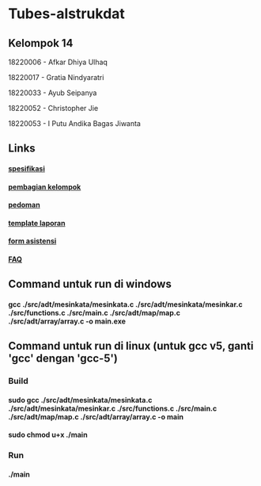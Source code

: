 # Tubes-alstrukdat

## Kelompok 14

18220006 - Afkar Dhiya Ulhaq

18220017 - Gratia Nindyaratri

18220033 - Ayub Seipanya

18220052 - Christopher Jie

18220053 - I Putu Andika Bagas Jiwanta

## Links

#### [spesifikasi](https://docs.google.com/document/d/1XWxnjQnzXTIRdKlBelEWgc1iY9Jr1rDI1yqxjHCr6B8/edit)

#### [pembagian kelompok](https://docs.google.com/spreadsheets/d/1Fx_RR4-dQyG3h3XBkuxN-Hag7yqG9H7V4Y6J7VboUNk/edit#gid=1934939025)

#### [pedoman](https://docs.google.com/document/d/151J4Ygi6WYV4vLgVEIRW4ZKeAKtV_ENZ/edit)

#### [template laporan](https://docs.google.com/document/d/1ZJVdN1lX4unswZdTXNcFg4dAc_D3azsy/edit)

#### [form asistensi](https://docs.google.com/document/d/1h2y8rJzt8ANMjggi-omuZMgKdb6i4b33/edit)

#### [FAQ](https://docs.google.com/spreadsheets/d/1x8gRN62DG1BRMDyFFmQIkQuZEpNUeRpXVTaZmZqIBDA/edit#gid=0)

## Command untuk run di windows

#### gcc ./src/adt/mesinkata/mesinkata.c ./src/adt/mesinkata/mesinkar.c ./src/functions.c ./src/main.c ./src/adt/map/map.c ./src/adt/array/array.c -o main.exe

## Command untuk run di linux (untuk gcc v5, ganti 'gcc' dengan 'gcc-5')

### Build

#### sudo gcc ./src/adt/mesinkata/mesinkata.c ./src/adt/mesinkata/mesinkar.c ./src/functions.c ./src/main.c ./src/adt/map/map.c ./src/adt/array/array.c -o main

#### sudo chmod u+x ./main

### Run

#### ./main
